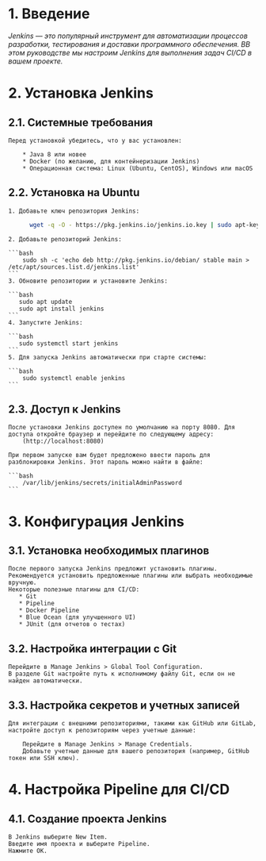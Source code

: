 # 1. Введение

*Jenkins — это популярный инструмент для автоматизации процессов разработки, тестирования и доставки программного обеспечения. ВВ этом руководстве мы настроим Jenkins для выполнения задач CI/CD в вашем проекте.* 

# 2. Установка Jenkins
##  2.1. Системные требования

    Перед установкой убедитесь, что у вас установлен:

        * Java 8 или новее
        * Docker (по желанию, для контейнеризации Jenkins)
        * Операционная система: Linux (Ubuntu, CentOS), Windows или macOS

##  2.2. Установка на Ubuntu

    1. Добавьте ключ репозитория Jenkins:
        
   ```bash 
         wget -q -O - https://pkg.jenkins.io/jenkins.io.key | sudo apt-key add -
   ```

    2. Добавьте репозиторий Jenkins:

    ```bash
        sudo sh -c 'echo deb http://pkg.jenkins.io/debian/ stable main > /etc/apt/sources.list.d/jenkins.list'
    ```
    3. Обновите репозитории и установите Jenkins:

    ```bash
       sudo apt update
       sudo apt install jenkins
    ```
    4. Запустите Jenkins:

    ```bash
       sudo systemctl start jenkins
    ```
    5. Для запуска Jenkins автоматически при старте системы:

    ```bash
        sudo systemctl enable jenkins
    ```
##  2.3. Доступ к Jenkins

    После установки Jenkins доступен по умолчанию на порту 8080. Для доступа откройте браузер и перейдите по следующему адресу:
        (http://localhost:8080)
    
    При первом запуске вам будет предложено ввести пароль для разблокировки Jenkins. Этот пароль можно найти в файле:
    
    ```bash
        /var/lib/jenkins/secrets/initialAdminPassword
    ```
# 3. Конфигурация Jenkins
##  3.1. Установка необходимых плагинов

    После первого запуска Jenkins предложит установить плагины. Рекомендуется установить предложенные плагины или выбрать необходимые вручную.
    Некоторые полезные плагины для CI/CD:
       * Git
       * Pipeline
       * Docker Pipeline
       * Blue Ocean (для улучшенного UI)
       * JUnit (для отчетов о тестах)

## 3.2. Настройка интеграции с Git

    Перейдите в Manage Jenkins > Global Tool Configuration.
    В разделе Git настройте путь к исполнимому файлу Git, если он не найден автоматически.

## 3.3. Настройка секретов и учетных записей

    Для интеграции с внешними репозиториями, такими как GitHub или GitLab, настройте доступ к репозиториям через учетные данные:

        Перейдите в Manage Jenkins > Manage Credentials.
        Добавьте учетные данные для вашего репозитория (например, GitHub токен или SSH ключ).

#   4. Настройка Pipeline для CI/CD
##  4.1. Создание проекта Jenkins

    В Jenkins выберите New Item.
    Введите имя проекта и выберите Pipeline.
    Нажмите OK.